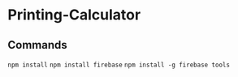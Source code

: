 # Printing-Calculator

## Commands

`npm install`
`npm install firebase`
`npm install -g firebase tools`